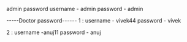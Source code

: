 admin password
username - admin
password - admin

-----Doctor password------
1 : username - vivek44
password - vivek

2 : username -anuj11
password - anuj


